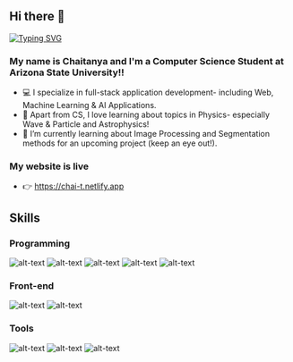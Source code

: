## Hi there 👋


[![Typing SVG](https://readme-typing-svg.herokuapp.com?font=Fira+Code&pause=1000&width=435&lines=%E0%A4%A8%E0%A4%AE%E0%A4%B8%E0%A5%8D%E0%A4%A4%E0%A5%87!+)](https://git.io/typing-svg)



### My name is Chaitanya and I'm a Computer Science Student at Arizona State University!!

- 💻 I specialize in full-stack application development- including Web, Machine Learning & AI Applications.
- 🔭 Apart from CS, I love learning about topics in Physics- especially Wave & Particle and Astrophysics!
- 🌱 I’m currently learning about Image Processing and Segmentation methods for an upcoming project (keep an eye out!).


### My website is live 
- 👉 https://chai-t.netlify.app

## Skills

### Programming
![alt-text](https://img.shields.io/badge/C/C++-00599C?style=for-the-badges&logo=C++)
![alt-text](https://img.shields.io/badge/Java-FF7800?style=for-the-badges&logo=Java)
![alt-text](https://img.shields.io/badge/Python-2B2728?style=for-the-badges&logo=Python)
![alt-text](https://img.shields.io/badge/JavaScript-C2AD6F?style=for-the-badges&logo=JavaScript)
![alt-text](https://img.shields.io/badge/Swift-I8AU6F?style=for-the-badges&logo=swift)

### Front-end
![alt-text](https://img.shields.io/badge/HTML-T34F26?style=for-the-badges&logo=html5)
![alt-text](https://img.shields.io/badge/CSS-50AF95?style=for-the-badges&logo=CSS3)

### Tools
![alt-text](https://img.shields.io/badge/SQL-ffffff?style=for-the-badges&logo=MYSQL)
![alt-text](https://img.shields.io/badge/Firebase-FF7800?style=for-the-badges&logo=firebase)
![alt-text](https://img.shields.io/badge/AdobeSuite-997656?style=for-the-badges&logo=ADOBE)




